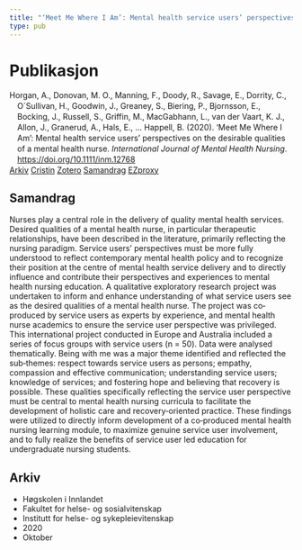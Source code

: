 ```yaml
---
title: "‘Meet Me Where I Am’: Mental health service users’ perspectives on the desirable qualities of a mental health nurse"
type: pub
---
```

<h1>Publikasjon</h1>
<article id="csl-bib-container-WQF3U7EH" class="csl-bib-container">
  <div class="csl-bib-body" style="line-height: 1.35; padding-left: 1em; text-indent:-1em;">
  <div class="csl-entry">Horgan, A., Donovan, M. O., Manning, F., Doody, R., Savage, E., Dorrity, C., O&#xB4;Sullivan, H., Goodwin, J., Greaney, S., Biering, P., Bjornsson, E., Bocking, J., Russell, S., Griffin, M., MacGabhann, L., van der Vaart, K. J., Allon, J., Granerud, A., Hals, E., &#x2026; Happell, B. (2020). &#x2018;Meet Me Where I Am&#x2019;: Mental health service users&#x2019; perspectives on the desirable qualities of a mental health nurse. <i>International Journal of Mental Health Nursing</i>. <a href="https://doi.org/10.1111/inm.12768">https://doi.org/10.1111/inm.12768</a></div>
</div>
  <div class="csl-bib-buttons">
    <a href="#taxonomy-article-WQF3U7EH" class="csl-bib-button">Arkiv</a>
    <a href="https://app.cristin.no/results/show.jsf?id=1838247" alt="Cristin URL" class="csl-bib-button">Cristin</a>
    <a href="http://zotero.org/groups/5022929/items/WQF3U7EH" alt="Zotero URL" class="csl-bib-button">Zotero</a>
    <a href="#abstract-article-WQF3U7EH" class="csl-bib-button">Samandrag</a>
    <a href="http://ezproxy.inn.no/login?url=https://doi.org/10.1111/inm.12768" class="csl-bib-button">EZproxy</a>
  </div>
  <div id="csl-bib-meta-container-WQF3U7EH"></div>
</article>
<div id="csl-bib-meta-WQF3U7EH" class="csl-bib-meta">
  <article id="abstract-article-WQF3U7EH" class="abstract-article">
    <h1>Samandrag</h1>
    Nurses play a central role in the delivery of quality mental health services. Desired qualities of a mental health nurse, in particular therapeutic relationships, have been described in the literature, primarily reflecting the nursing paradigm. Service users’ perspectives must be more fully understood to reflect contemporary mental health policy and to recognize their position at the centre of mental health service delivery and to directly influence and contribute their perspectives and experiences to mental health nursing education. A qualitative exploratory research project was undertaken to inform and enhance understanding of what service users see as the desired qualities of a mental health nurse. The project was co‐produced by service users as experts by experience, and mental health nurse academics to ensure the service user perspective was privileged. This international project conducted in Europe and Australia included a series of focus groups with service users (n = 50). Data were analysed thematically. Being with me was a major theme identified and reflected the sub‐themes: respect towards service users as persons; empathy, compassion and effective communication; understanding service users; knowledge of services; and fostering hope and believing that recovery is possible. These qualities specifically reflecting the service user perspective must be central to mental health nursing curricula to facilitate the development of holistic care and recovery‐oriented practice. These findings were utilized to directly inform development of a co‐produced mental health nursing learning module, to maximize genuine service user involvement, and to fully realize the benefits of service user led education for undergraduate nursing students.
  </article>
  <article id="taxonomy-article-WQF3U7EH" class="taxonomy-article">
    <h1>Arkiv</h1>
    <ul>
      <li>Høgskolen i Innlandet</li>
      <li>Fakultet for helse- og sosialvitenskap</li>
      <li>Institutt for helse- og sykepleievitenskap</li>
      <li>2020</li>
      <li>Oktober</li>
    </ul>
  </article>
</div>
